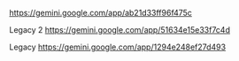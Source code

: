https://gemini.google.com/app/ab21d33ff96f475c

Legacy 2
https://gemini.google.com/app/51634e15e33f7c4d

Legacy
https://gemini.google.com/app/1294e248ef27d493
